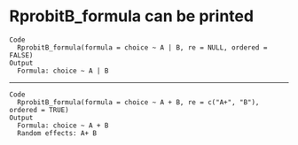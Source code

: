 # RprobitB_formula can be printed

    Code
      RprobitB_formula(formula = choice ~ A | B, re = NULL, ordered = FALSE)
    Output
      Formula: choice ~ A | B

---

    Code
      RprobitB_formula(formula = choice ~ A + B, re = c("A+", "B"), ordered = TRUE)
    Output
      Formula: choice ~ A + B
      Random effects: A+ B

